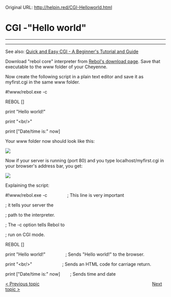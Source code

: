 Original URL: <http://helpin.red/CGI-Helloworld.html>

# CGI -"Hello world"

* * *

* * *

See also: [Quick and Easy CGI - A Beginner's Tutorial and Guide](http://www.rebol.com/docs/cgi1.html)

Download "rebol core" interpreter from [Rebol's download page](http://www.rebol.com/downloads.html). Save that executable to the www folder of your Cheyenne.

Now create the following script in a plain text editor and save it as myfirst.cgi in the same www folder.

#!www/rebol.exe -c

REBOL \[]

print "Hello world!"

print "&lt;br/&gt;"

print \["Date/time is:" now]

Your www folder now should look like this:

![](http://helpin.red/lib/NewItem252.png)

Now if your server is running (port 80) and you type localhost/myfirst.cgi in your browser's address bar, you get:

![](http://helpin.red/lib/NewItem251.png)

Explaining the script:

#!www/rebol.exe -c                ; This line is very important

; it tells your server the

; path to the interpreter.

; The -c option tells Rebol to

; run on CGI mode.

REBOL \[]                

print "Hello world!"                ; Sends "Hello world!" to the browser.

print "&lt;br/&gt;"                        ; Sends an HTML code for carriage return.

print \["Date/time is:" now]        ; Sends time and date

[&lt; Previous topic](http://helpin.red/RSP-RequestandResponse.html)                                                                                          [Next topic &gt;](http://helpin.red/CGI-Processingwebforms.html)
